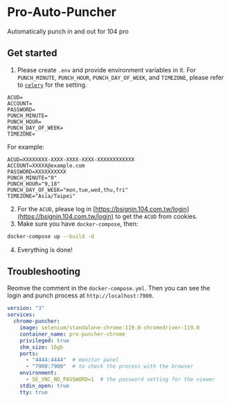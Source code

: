 # Pro-Auto-Puncher
Automatically punch in and out for 104 pro

## Get started
1. Please create `.env` and provide environment variables in it. For `PUNCH_MINUTE`, `PUNCH_HOUR`, `PUNCH_DAY_OF_WEEK`, and `TIMEZONE`, please refer to [`celery`](https://docs.celeryq.dev/en/stable/userguide/periodic-tasks.html) for the setting.
```
ACUD=
ACCOUNT=
PASSWORD=
PUNCH_MINUTE=
PUNCH_HOUR=
PUNCH_DAY_OF_WEEK=
TIMEZONE=
```
For example:
```
ACUD=XXXXXXXX-XXXX-XXXX-XXXX-XXXXXXXXXXXX
ACCOUNT=XXXXX@example.com
PASSWORD=XXXXXXXXXX
PUNCH_MINUTE="0"
PUNCH_HOUR="9,18"
PUNCH_DAY_OF_WEEK="mon,tue,wed,thu,fri"
TIMEZONE="Asia/Taipei"
```
2. For the `ACUD`, please log in [https://bsignin.104.com.tw/login](https://bsignin.104.com.tw/login) to get the `ACUD` from cookies.
3. Make sure you have `docker-compose`, then:
```bash
docker-compose up --build -d
```
4. Everything is done!

## Troubleshooting
Reomve the comment in the `docker-compose.yml`. Then you can see the login and punch process at `http://localhost:7900`.
```yml
version: "3"
services:
  chrome-puncher:
    image: selenium/standalone-chrome:119.0-chromedriver-119.0
    container_name: pro-puncher-chrome
    privileged: true
    shm_size: 16gb
    ports:
      - "4444:4444"  # monitor panel
      - "7900:7900"  # to check the process with the browser
    environment:
      - SE_VNC_NO_PASSWORD=1  # the password setting for the viewer
    stdin_open: true
    tty: true
```
